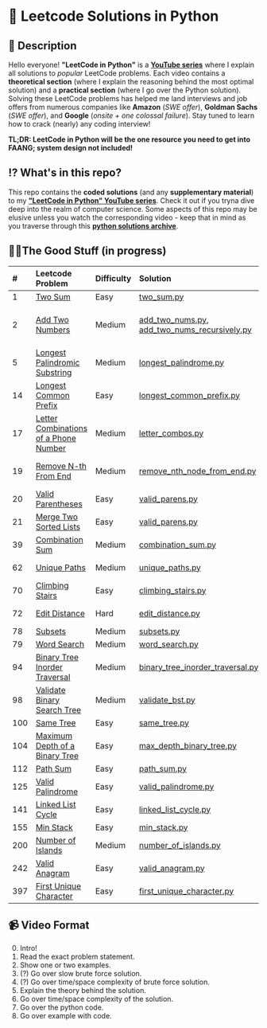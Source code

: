 # 🐍 Leetcode Solutions in Python

## 📖 Description
Hello everyone! **"LeetCode in Python"** is a **[YouTube series](https://www.youtube.com/watch?v=pypLtNT8aNY&list=PLTJ_bWjv6i7xuOoib_cLLEbkH0EeweLej)** where I explain all solutions to *popular* LeetCode problems. Each video contains a **theoretical section** (where I explain the reasoning behind the most optimal solution) and a **practical section** (where I go over the Python solution). Solving these LeetCode problems has helped me land interviews and job offers from numerous companies like **Amazon** (*SWE offer*), **Goldman Sachs** (*SWE offer*), and **Google** (*onsite + one colossal failure*). Stay tuned to learn how to crack (nearly) any coding interview!

**TL;DR: LeetCode in Python will be the one resource you need to get into FAANG; system design not included!**

## ⁉️ What's in this repo?

This repo contains the **coded solutions** (and any **supplementary material**) to my **["LeetCode in Python" YouTube series](https://www.youtube.com/watch?v=pypLtNT8aNY&list=PLTJ_bWjv6i7xuOoib_cLLEbkH0EeweLej)**. Check it out if you tryna dive deep into the realm of computer science. Some aspects of this repo may be elusive unless you watch the corresponding video - keep that in mind as you traverse through this **[python solutions archive](https://github.com/TeluguGameboy/leetcode/tree/master/solutions)**.

## 👌🏾The Good Stuff (in progress)

  | #  | Leetcode Problem | Difficulty | Solution | YouTube Tutorial |
  | :- | :--------------- | :--------- | :------- | :--------------- |
  | 1 | [Two Sum](https://leetcode.com/problems/two-sum/) | Easy | [two_sum.py](https://github.com/TeluguGameboy/leetcode/tree/master/solutions/two_sum/two_sum.py) | [Two Sum](https://www.youtube.com/watch?v=pypLtNT8aNY) |
  | 2 | [Add Two Numbers](https://leetcode.com/problems/add-two-numbers/) | Medium | [add_two_nums.py](https://github.com/TeluguGameboy/lip/blob/master/solutions/add_two_nums/add_two_nums.py), [add_two_nums_recursively.py](https://github.com/TeluguGameboy/lip/blob/master/solutions/add_two_nums/add_two_nums_recursively.py) | [Iterative Approach](https://www.youtube.com/watch?v=SbcCpAw_8Dg), [Recursive Approach](https://www.youtube.com/watch?v=G6X7Fn2IDPE) |
  | 5 | [Longest Palindromic Substring](https://leetcode.com/problems/longest-palindromic-substring/) | Medium | [longest_palindrome.py](https://github.com/TeluguGameboy/lip/blob/master/solutions/longest_palindromic_substring/longest_palindrome.py) | [Longest Palindromic Substring](https://www.youtube.com/watch?v=xYBKMV92YrM) |
  | 14 | [Longest Common Prefix](https://leetcode.com/problems/longest-common-prefix/) | Easy | [longest_common_prefix.py](https://github.com/TeluguGameboy/lip/blob/master/solutions/longest_common_prefix/longest_common_prefix.py) | |
  | 17 | [Letter Combinations of a Phone Number](https://leetcode.com/problems/letter-combinations-of-a-phone-number/) | Medium | [letter_combos.py](https://github.com/TeluguGameboy/lip/blob/master/solutions/19/letter_combos.py) | [Letter Combos](https://www.youtube.com/watch?v=s1TuIgs1gMs) |
  | 19 | [Remove N-th From End](https://leetcode.com/problems/remove-nth-node-from-end-of-list/) | Medium | [remove_nth_node_from_end.py](https://github.com/TeluguGameboy/lip/blob/master/solutions/19/remove_nth_node_from_end.py) | [Remove Nth Node From End of List](https://www.youtube.com/watch?v=tk6fo3Z-qkQ) |
  | 20 | [Valid Parentheses](https://leetcode.com/problems/valid-parentheses/) | Easy | [valid_parens.py](https://github.com/TeluguGameboy/lip/blob/master/solutions/valid_parentheses/valid_parens.py) | [Valid Parentheses](https://www.youtube.com/watch?v=hlbuyOgxHbs) |
  | 21 | [Merge Two Sorted Lists](https://leetcode.com/problems/merge-two-sorted-lists/) | Easy | [valid_parens.py](https://github.com/TeluguGameboy/lip/blob/master/solutions/21/merge_two_lists.py) | [Merge Two Sorted Lists](https://www.youtube.com/watch?v=r3MAkVZkD0s) |
  | 39 | [Combination Sum](https://leetcode.com/problems/combination-sum/) | Medium | [combination_sum.py](https://github.com/TeluguGameboy/lip/blob/master/solutions/39/combination_sum.py) |  |
  | 62 | [Unique Paths](https://leetcode.com/problems/unique-paths/) | Medium | [unique_paths.py](https://github.com/TeluguGameboy/lip/blob/master/solutions/unique_paths/unique_paths.py) | [Unique Paths](https://www.youtube.com/watch?v=RYpd5VzxlKQ) |
  | 70 | [Climbing Stairs](https://leetcode.com/problems/climbing-stairs/) | Easy | [climbing_stairs.py](https://github.com/TeluguGameboy/lip/blob/master/solutions/70/climbing_stairs.py) | [Climbing Stairs](https://www.youtube.com/watch?v=Eg2BjTmnLS8) |
  | 72 | [Edit Distance](https://leetcode.com/problems/edit-distance/) | Hard | [edit_distance.py](https://github.com/TeluguGameboy/lip/blob/master/solutions/72/edit_distance.py) | [Edit Distance](https://www.youtube.com/watch?v=z6wr9E-Bm1c) |
  | 78 | [Subsets](https://leetcode.com/problems/subsets/) | Medium | [subsets.py](https://github.com/TeluguGameboy/lip/blob/master/solutions/78/subsets.py) | [Subsets](https://www.youtube.com/watch?v=LiuEfq37hqc) |
  | 79 | [Word Search](https://leetcode.com/problems/word-search/) | Medium | [word_search.py](https://github.com/TeluguGameboy/lip/blob/master/solutions/79/word_search.py) |  |
  | 94 | [Binary Tree Inorder Traversal](https://leetcode.com/problems/binary-tree-inorder-traversal/) | Medium | [binary_tree_inorder_traversal.py](https://github.com/TeluguGameboy/lip/blob/master/solutions/94/binary_tree_inorder_traversal.py) |  |
  | 98 | [Validate Binary Search Tree](https://leetcode.com/problems/validate-binary-search-tree/) | Medium | [validate_bst.py](https://github.com/TeluguGameboy/lip/blob/master/solutions/98/validate_bst.py) | [Validate Binary Search Tree](https://www.youtube.com/watch?v=ofuXorE-JKE) |
  | 100 | [Same Tree](https://leetcode.com/problems/same-tree/) | Easy | [same_tree.py](https://github.com/TeluguGameboy/lip/blob/master/solutions/100/same_tree.py) | [Same Tree](https://www.youtube.com/watch?v=CI2dZdK-tQg) |
  | 104 | [Maximum Depth of a Binary Tree](https://leetcode.com/problems/maximum-depth-of-binary-tree/) | Easy | [max_depth_binary_tree.py](https://github.com/TeluguGameboy/lip/blob/master/solutions/104/max_depth_binary_tree.py) | [Maximum Depth of a Binary Tree](https://www.youtube.com/watch?v=to2XMEXE1ms)  |
  | 112 | [Path Sum](https://leetcode.com/problems/path-sum/) | Easy | [path_sum.py](https://github.com/TeluguGameboy/lip/blob/master/solutions/112/path_sum.py) | [Path Sum](https://www.youtube.com/watch?v=IIPJ9tRYsg0) |
  | 125 | [Valid Palindrome](https://leetcode.com/problems/valid-palindrome/) | Easy | [valid_palindrome.py](https://github.com/TeluguGameboy/lip/blob/master/solutions/125/valid_palindrome.py) |  |
  | 141 | [Linked List Cycle](https://leetcode.com/problems/linked-list-cycle/) | Easy | [linked_list_cycle.py](https://github.com/TeluguGameboy/lip/blob/master/solutions/141/linked_list_cycle.py) | [Linked List Cycle](https://www.youtube.com/watch?v=kbNLEVkNT1g) |
  | 155 | [Min Stack](https://leetcode.com/problems/min-stack/) | Easy | [min_stack.py](https://github.com/TeluguGameboy/lip/blob/master/solutions/155/min_stack.py) | [Min Stack](https://www.youtube.com/watch?v=2wqSq2Lde-Q) |
  | 200 | [Number of Islands](https://leetcode.com/problems/number-of-islands/) | Medium | [number_of_islands.py](https://github.com/TeluguGameboy/lip/blob/master/solutions/200/number_of_islands.py) | [Num of Islands](https://www.youtube.com/watch?v=z5c2pJeMqOw) |
  | 242 | [Valid Anagram](https://leetcode.com/problems/valid-anagram/) | Easy | [valid_anagram.py](https://github.com/TeluguGameboy/lip/blob/master/solutions/242/valid_anagram.py) | [Valid Anagram](https://www.youtube.com/watch?v=1ns7UFp1o54) |
  | 397 | [First Unique Character](https://leetcode.com/problems/first-unique-character-in-a-string/) | Easy | [first_unique_character.py](https://github.com/TeluguGameboy/lip/blob/master/solutions/397/first_unique_character.py) |  |


## 📹 Video Format
0. Intro!
1. Read the exact problem statement.
2. Show one or two examples.
3. (?) Go over slow brute force solution.
4. (?) Go over time/space complexity of brute force solution.
5. Explain the theory behind the solution.
6. Go over time/space complexity of the solution.
7. Go over the python code.
8. Go over example with code.
